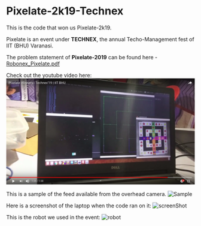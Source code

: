 # Pixelate-2k19-Technex

This is the code that won us Pixelate-2k19.

Pixelate is an event under **TECHNEX**, the annual Techo-Management fest of IIT (BHU) Varanasi.

The problem statement of **Pixelate-2019** can be found here - [Robonex_Pixelate.pdf](https://github.com/nishantkr18/Pixelate-2k19-Technex/blob/master/Robonex_Pixelate.pdf)

Check out the youtube video here:
[![Watch the video](Images/Demo.png)](https://www.youtube.com/watch?v=dD-m3eNNoEc)

This is a sample of the feed available from the overhead camera.
![Sample](https://github.com/nishantkr18/Pixelate-2k19-Technex/blob/master/imageFromFeed.png)

Here is a screenshot of the laptop when the code ran on it:
![screenShot](https://github.com/nishantkr18/Pixelate-2k19-Technex/blob/master/ScreenShot.jpg)

This is the robot we used in the event:
![robot](https://github.com/nishantkr18/Pixelate-2k19-Technex/blob/master/robot_used.jpg)
